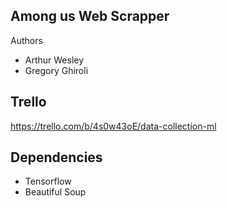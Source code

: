 
## Among us Web Scrapper

Authors

- Arthur Wesley
- Gregory Ghiroli

## Trello

https://trello.com/b/4s0w43oE/data-collection-ml

## Dependencies

- Tensorflow
- Beautiful Soup
